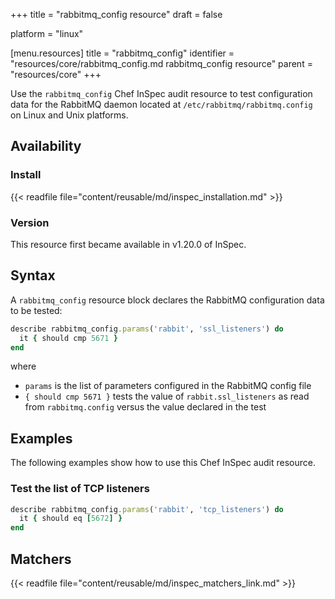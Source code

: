 +++
title = "rabbitmq_config resource"
draft = false

platform = "linux"

[menu.resources]
    title = "rabbitmq_config"
    identifier = "resources/core/rabbitmq_config.md rabbitmq_config resource"
    parent = "resources/core"
+++

Use the `rabbitmq_config` Chef InSpec audit resource to test configuration data for the RabbitMQ daemon located at `/etc/rabbitmq/rabbitmq.config` on Linux and Unix platforms.

## Availability

### Install

{{< readfile file="content/reusable/md/inspec_installation.md" >}}

### Version

This resource first became available in v1.20.0 of InSpec.

## Syntax

A `rabbitmq_config` resource block declares the RabbitMQ configuration data to be tested:

```ruby
describe rabbitmq_config.params('rabbit', 'ssl_listeners') do
  it { should cmp 5671 }
end
```

where

- `params` is the list of parameters configured in the RabbitMQ config file
- `{ should cmp 5671 }` tests the value of `rabbit.ssl_listeners` as read from `rabbitmq.config` versus the value declared in the test

## Examples

The following examples show how to use this Chef InSpec audit resource.

### Test the list of TCP listeners

```ruby
describe rabbitmq_config.params('rabbit', 'tcp_listeners') do
  it { should eq [5672] }
end
```

## Matchers

{{< readfile file="content/reusable/md/inspec_matchers_link.md" >}}
